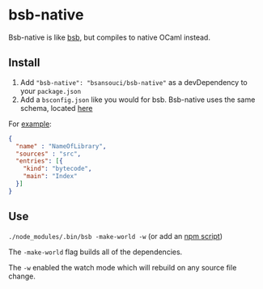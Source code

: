 # bsb-native

Bsb-native is like [bsb](http://bucklescript.github.io/bucklescript/Manual.html#_bucklescript_build_system_code_bsb_code), but compiles to native OCaml instead.

## Install

1) Add `"bsb-native": "bsansouci/bsb-native"` as a devDependency to your `package.json`
2) Add a `bsconfig.json` like you would for bsb. Bsb-native uses the same schema, located [here](http://bucklescript.github.io/bucklescript/docson/#build-schema.json)

For [example](https://github.com/bsansouci/BetterErrors/tree/bsb-support):
```json
{
  "name" : "NameOfLibrary",
  "sources" : "src",
  "entries": [{
    "kind": "bytecode",
    "main": "Index"
  }]
}
```

## Use

`./node_modules/.bin/bsb -make-world -w` (or add an [npm script](https://docs.npmjs.com/misc/scripts))

The `-make-world` flag builds all of the dependencies.

The `-w` enabled the watch mode which will rebuild on any source file change.
